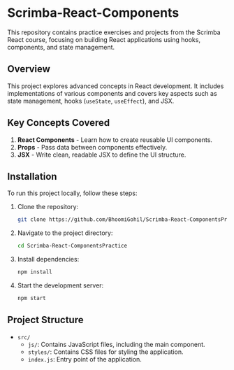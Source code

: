 # Scrimba-React-Components

This repository contains practice exercises and projects from the Scrimba React course, focusing on building React applications using hooks, components, and state management.

## Overview

This project explores advanced concepts in React development. It includes implementations of various components and covers key aspects such as state management, hooks (`useState`, `useEffect`), and JSX.

## Key Concepts Covered

1. **React Components** - Learn how to create reusable UI components.
4. **Props** - Pass data between components effectively.
5. **JSX** - Write clean, readable JSX to define the UI structure.

## Installation

To run this project locally, follow these steps:

1. Clone the repository:
   ```bash
   git clone https://github.com/BhoomiGohil/Scrimba-React-ComponentsPractice.git
   ```

2. Navigate to the project directory:
   ```bash
   cd Scrimba-React-ComponentsPractice
   ```

3. Install dependencies:
   ```bash
   npm install
   ```

4. Start the development server:
   ```bash
   npm start
   ```

## Project Structure

- `src/`
  - `js/`: Contains JavaScript files, including the main component.
  - `styles/`: Contains CSS files for styling the application.
  - `index.js`: Entry point of the application.

